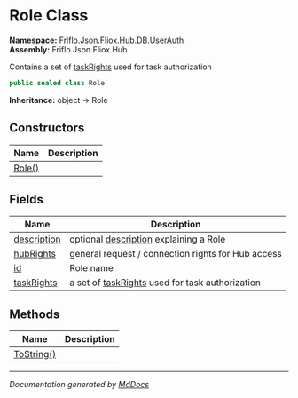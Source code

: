 ﻿<!--  
  <auto-generated>   
    The contents of this file were generated by a tool.  
    Changes to this file may be list if the file is regenerated  
  </auto-generated>   
-->

# Role Class

**Namespace:** [Friflo.Json.Fliox.Hub.DB.UserAuth](../index.md)  
**Assembly:** Friflo.Json.Fliox.Hub

Contains a set of [taskRights](fields/taskRights.md) used for task authorization

```csharp
public sealed class Role
```

**Inheritance:** object → Role

## Constructors

| Name                            | Description |
| ------------------------------- | ----------- |
| [Role()](constructors/index.md) |             |

## Fields

| Name                                 | Description                                                             |
| ------------------------------------ | ----------------------------------------------------------------------- |
| [description](fields/description.md) | optional [description](fields/description.md) explaining a Role         |
| [hubRights](fields/hubRights.md)     | general request \/ connection rights for Hub access                     |
| [id](fields/id.md)                   | Role name                                                               |
| [taskRights](fields/taskRights.md)   | a set of [taskRights](fields/taskRights.md) used for task authorization |

## Methods

| Name                              | Description |
| --------------------------------- | ----------- |
| [ToString()](methods/ToString.md) |             |

___

*Documentation generated by [MdDocs](https://github.com/ap0llo/mddocs)*
